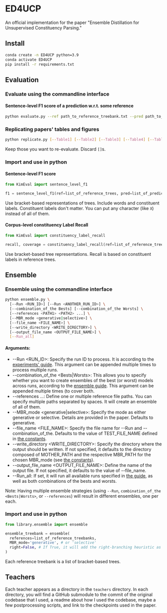 # ED4UCP
An official implementation for the paper "Ensemble Distillation for Unsupervised Constituency Parsing."

## Install
```bash
conda create -n ED4UCP python=3.9
conda activate ED4UCP
pip install -r requirements.txt
```

## Evaluation
### Evaluate using the commandline interface
#### Sentence-level F1 score of a prediction w.r.t. some reference
```bash
python evaluate.py --ref path_to_reference_treebank.txt --pred path_to_predicted_treebank.txt
```
### Replicating papers' tables and figures
```bash
python replicate.py [--Table1] [--Table2] [--Table3] [--Table4] [--Table6] [--Figure1] [--Figure2] [--Figure4]
```
Keep those you want to re-evaluate. Discard `[]`s.

### Import and use in python
#### Sentence-level F1 score
```python
from KimEval import sentence_level_f1

f1 = sentence_level_f1(ref=list_of_reference_trees, pred=list_of_predicted_trees, round_it=False)
```
Use bracket-based representations of trees. Include words and constituent labels. Constituent labels don't matter. You can put any character (like `X`) instead of all of them.

#### Corpus-level constituency Label Recall
```python
from KimEval import constituency_label_recall

recall, coverage = constituency_label_recall(ref=list_of_reference_trees, pred=list_of_predicted_trees, round_it=False)
```
Use bracket-based tree representations. Recall is based on constituent labels in reference trees.

## Ensemble
### Ensemble using the commandline interface
```bash
python ensemble.py \
  [--Run <RUN_ID>] [--Run <ANOTHER_RUN_ID>] \
  [--combination_of_the Bests] [--combination_of_the Worsts] \
  [--references <PATH1> <PATH2> ...] \
  [--MBR_mode <generative|selective>] \
  [--file_name <FILE_NAME>] \
  [--write_directory <WRITE_DIRECTORY>] \
  [--output_file_name <OUTPUT_FILE_NAME>] \
  [--Run_all]
```
#### Arguments:
* --Run <RUN_ID>: Specify the run ID to process. It is according to the [experiments' guide](https://github.com/MANGA-UOFA/ED4UCP/blob/main/experiments/table6_guide.csv). This argument can be appended multiple times to process multiple runs.
* --combination_of_the <Bests|Worsts>: This allows you to specify whether you want to create ensembles of the best (or worst) models across runs, according to the [ensemble guide](https://github.com/MANGA-UOFA/ED4UCP/blob/main/experiments/ensemble_guide.py). This argument can be appended multiple times (to cover both.
* --references <PATH1> <PATH2> ...: Define one or multiple reference file paths. You can specify multiple paths separated by spaces. It will create an ensemble of all of them.
* --MBR_mode <generative|selective>: Specify the mode as either generative or selective. Details are provided in the paper. Defaults to generative.
* --file_name <FILE_NAME>: Specify the file name for --Run and --combination_of_the. Defaults to the value of TEST_FILE_NAME defined in [the constants](https://github.com/MANGA-UOFA/ED4UCP/blob/main/experiments/constants.py).
* --write_directory <WRITE_DIRECTORY>: Specify the directory where the output should be written. If not specified, it defaults to the directory composed of MOTHER_PATH and the respective MBR_PATH for the chosen MBR_mode (see [the constants](https://github.com/MANGA-UOFA/ED4UCP/blob/main/experiments/constants.py)).
* --output_file_name <OUTPUT_FILE_NAME>: Define the name of the output file. If not specified, it defaults to the value of --file_name.
* --Run_all: If set, it will run all available runs specified in [the guide](https://github.com/MANGA-UOFA/ED4UCP/blob/main/experiments/table6_guide.csv), as well as both combinations of the bests and worsts.

Note: Having multiple ensemble strategies (using `--Run`, `combination_of_the <Bests|Worsts>`, or `--references`) will result in different ensembles, one per each.

### Import and use in python
```python
from library.ensemble import ensemble

ensemble_treebank = ensemble(
  references=list_of_reference_treebanks,
  MBR_mode='generative', # or 'selective'
  right=False, # If True, it will add the right-branching heuristic as an additional reference treebank
)
```
Each reference treebank is a list of bracket-based trees.

## Teachers
Each teacher appears as a directory in the `teachers` directory. In each directory, you will find a GitHub submodule to the commit of the original codebase that I used, a readme about how I used the codebase, maybe a few postprocessing scripts, and link to the checkpoints used in the paper.
